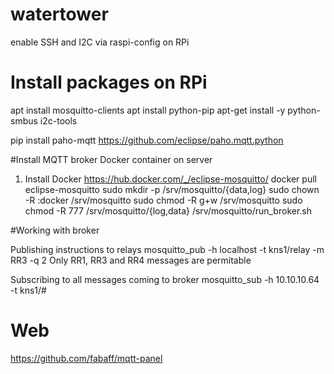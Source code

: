 # watertower

enable SSH and I2C via raspi-config on RPi

# Install packages on RPi

apt install mosquitto-clients
apt install python-pip
apt-get install -y python-smbus i2c-tools

pip install paho-mqtt
https://github.com/eclipse/paho.mqtt.python

#Install MQTT broker Docker container on server

1) Install Docker
https://hub.docker.com/_/eclipse-mosquitto/
docker pull eclipse-mosquitto
sudo mkdir -p  /srv/mosquitto/{data,log}
sudo chown -R :docker /srv/mosquitto
sudo chmod -R g+w /srv/mosquitto
sudo chmod -R 777 /srv/mosquitto/{log,data}
/srv/mosquitto/run_broker.sh


#Working with broker 

Publishing instructions to relays
mosquitto_pub -h localhost -t kns1/relay -m RR3 -q 2
Only RR1, RR3 and RR4 messages are permitable

Subscribing to all messages coming to broker
mosquitto_sub -h 10.10.10.64 -t kns1/#


# Web

https://github.com/fabaff/mqtt-panel
